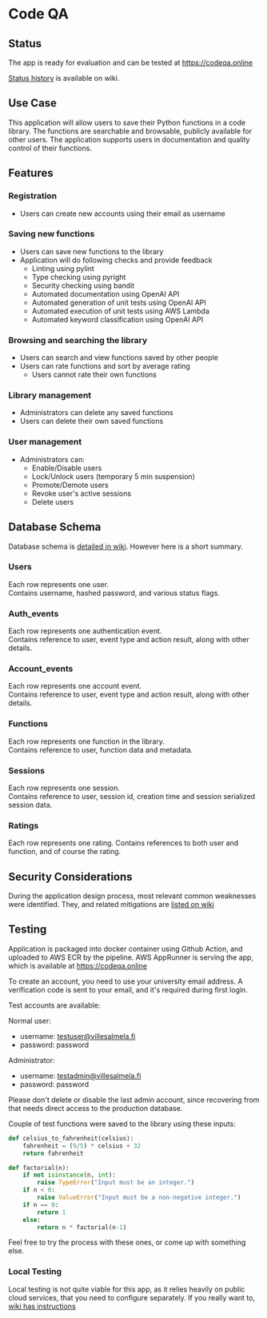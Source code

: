 # Code QA
## Status
The app is ready for evaluation and can be tested at https://codeqa.online

[Status history](../../wiki/StatusHistory) is available on wiki.

## Use Case
This application will allow users to save their Python functions in a code library. The functions are searchable and browsable, publicly available for other users.
The application supports users in documentation and quality control of their functions.

## Features
### Registration
- Users can create new accounts using their email as username

### Saving new functions
- Users can save new functions to the library
- Application will do following checks and provide feedback
    - Linting using pylint
    - Type checking using pyright
    - Security checking using bandit
    - Automated documentation using OpenAI API
    - Automated generation of unit tests using OpenAI API
    - Automated execution of unit tests using AWS Lambda
    - Automated keyword classification using OpenAI API

### Browsing and searching the library
- Users can search and view functions saved by other people
- Users can rate functions and sort by average rating
    - Users cannot rate their own functions

### Library management
- Administrators can delete any saved functions
- Users can delete their own saved functions

### User management
- Administrators can:
    - Enable/Disable users
    - Lock/Unlock users (temporary 5 min suspension)
    - Promote/Demote users
    - Revoke user's active sessions
    - Delete users

## Database Schema
Database schema is [detailed in wiki](../../wiki/Schema). However here is a short summary.

### Users
Each row represents one user.  
Contains username, hashed password, and various status flags.

### Auth_events
Each row represents one authentication event.  
Contains reference to user, event type and action result, along with other details.

### Account_events
Each row represents one account event.  
Contains reference to user, event type and action result, along with other details. 

### Functions
Each row represents one function in the library.  
Contains reference to user, function data and metadata.

### Sessions
Each row represents one session.  
Contains reference to user, session id, creation time and session serialized session data.

### Ratings
Each row represents one rating.
Contains references to both user and function, and of course the rating.

## Security Considerations
During the application design process, most relevant common weaknesses were identified. They, and related mitigations are [listed on wiki](../../wiki/Security)

## Testing
Application is packaged into docker container using Github Action, and uploaded to AWS ECR by the pipeline.
AWS AppRunner is serving the app, which is available at https://codeqa.online

To create an account, you need to use your university email address.
A verification code is sent to your email, and it's required during first login.

Test accounts are available:

Normal user:
- username: testuser@villesalmela.fi
- password: password

Administrator:
- username: testadmin@villesalmela.fi
- password: password

Please don't delete or disable the last admin account, since recovering from that needs direct access to the production database.

Couple of test functions were saved to the library using these inputs:
```python
def celsius_to_fahrenheit(celsius):
    fahrenheit = (9/5) * celsius + 32
    return fahrenheit
```

```python
def factorial(n):
    if not isinstance(n, int):
        raise TypeError("Input must be an integer.")
    if n < 0:
        raise ValueError("Input must be a non-negative integer.")
    if n == 0:
        return 1
    else:
        return n * factorial(n-1)
```

Feel free to try the process with these ones, or come up with something else.

### Local Testing
Local testing is not quite viable for this app, as it relies heavily on public cloud services, that you need to configure separately. If you really want to, [wiki has instructions](../../wiki/LocalTesting)
